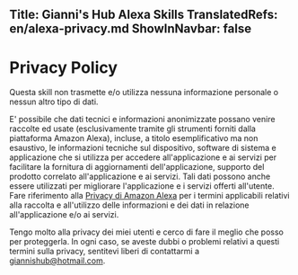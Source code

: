 Title: Gianni's Hub Alexa Skills
TranslatedRefs: en/alexa-privacy.md
ShowInNavbar: false
---
# Privacy Policy

Questa skill non trasmette e/o utilizza nessuna informazione personale o nessun altro tipo di dati.

E' possibile che dati tecnici e informazioni anonimizzate possano venire raccolte ed usate (esclusivamente tramite gli strumenti forniti dalla piattaforma Amazon Alexa), incluse, a titolo esemplificativo ma non esaustivo, le informazioni tecniche sul dispositivo, software di sistema e applicazione che si utilizza per accedere all'applicazione e ai servizi per facilitare la fornitura di aggiornamenti dell'applicazione, supporto del prodotto correlato all'applicazione e ai servizi. Tali dati possono anche essere utilizzati per migliorare l'applicazione e i servizi offerti all'utente. Fare riferimento alla [Privacy di Amazon Alexa](https://www.alexa.com/help/privacy) per i termini applicabili relativi alla raccolta e all'utilizzo delle informazioni e dei dati in relazione all'applicazione e/o ai servizi.

Tengo molto alla privacy dei miei utenti e cerco di fare il meglio che posso per proteggerla. In ogni caso, se aveste dubbi o problemi relativi a questi termini sulla privacy, sentitevi liberi di contattarmi a [giannishub@hotmail.com](mailto:giannishub@hotmail.com).